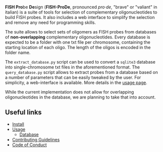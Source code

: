**FISH Pro**be **De**sign (**FISH-ProDe**, pronounced *pro‧de*, "brave" or "valiant" in italian) is a suite of tools for selection of complementary oligonucleotides to build FISH probes. It also includes a web interface to simplify the selection and remove any need for programming skills.

The suite allows to select sets of oligomers as FISH probes from databases of **non-overlapping** complementary oligonucleotides. Every database is expected to be a folder with one txt file per chromosome, containing the starting location of each oligo. The length of the oligos is encoded in the folder name.

The `extract_database.py` script can be used to convert a `sqlite3` database into single-chromosome txt files in the aforementioned format. The `query_database.py` script allows to extract probes from a database based on a number of parameters that can be easily tweaked by the user. For simplicity, a web-interface is available. More details in the [usage page]().

While the current implementation does not allow for overlapping oligonucleotides in the database, we are planning to take that into account.

## Useful links

* [Install](https://ggirelli.github.io/fish-prode/install)
* [Usage](https://ggirelli.github.io/fish-prode/usage)
    - [Database](https://ggirelli.github.io/fish-prode/database)
* [Contributing Guidelines](https://ggirelli.github.io/fish-prode/contributing)
* [Code of Conduct](https://ggirelli.github.io/fish-prode/code_of_conduct)